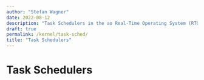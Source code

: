 ```yaml
---
author: "Stefan Wagner"
date: 2022-08-12
description: "Task Schedulers in the ao Real-Time Operating System (RTOS)."
draft: true
permalink: /kernel/task-sched/
title: "Task Schedulers"
---
```


# Task Schedulers
